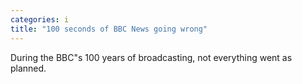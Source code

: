 ```yaml
---
categories: i
title: "100 seconds of BBC News going wrong"
---
```

During the BBC"s 100 years of broadcasting, not everything went as planned.